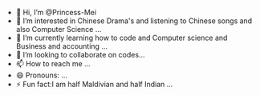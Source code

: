 - 👋 Hi, I’m @Princess-Mei
- 👀 I’m interested in Chinese Drama's and listening to Chinese songs and also Computer Science ...
- 🌱 I’m currently learning how to code and Computer science and Business and accounting ...
- 💞️ I’m looking to collaborate on codes...
- 📫 How to reach me ...
- 😄 Pronouns: ...
- ⚡ Fun fact:I am half Maldivian and half Indian  ...

<!---
Princess-Mei/Princess-Mei is a ✨ special ✨ repository because its `README.md` (this file) appears on your GitHub profile.
You can click the Preview link to take a look at your changes.
--->
